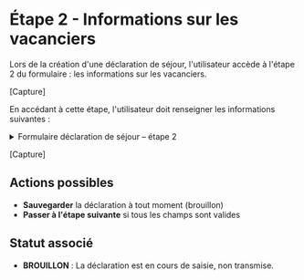 # Étape 2 - Informations sur les vacanciers

Lors de la création d'une déclaration de séjour, l'utilisateur accède à l'étape 2 du formulaire : les informations sur les vacanciers.

[Capture]

En accédant à cette étape, l'utilisateur doit renseigner les informations suivantes :

<details>
<summary>Formulaire déclaration de séjour – étape 2</summary>

<table><thead><tr><th width="237.98828125">Nom du champ</th><th width="95.9296875">Type</th><th width="103.90625">Obligatoire</th><th>Précision</th></tr></thead><tbody><tr><td>Effectif prévisionnel</td><td>Nombre</td><td>O</td><td>Nombre total de vacanciers prévus pour le séjour</td></tr><tr><td>Effectif prévisionnel - Femmes</td><td>Nombre</td><td>O</td><td>Nombre de femmes prévues pour le séjour</td></tr><tr><td>Effectif prévisionnel - Hommes</td><td>Nombre</td><td>O</td><td>Nombre d'hommes prévus pour le séjour</td></tr><tr><td>Tranches d'âge</td><td>Cases à cocher</td><td>O</td><td>Choix multiples : 18-39 ans, 40-59 ans, Plus de 59 ans</td></tr><tr><td>Types de déficiences</td><td>Cases à cocher</td><td>O</td><td>Choix multiples : Auditif, Mental/Psychique, Moteur, Polyhandicap, Visuel</td></tr><tr><td>Précisions sur les déficiences</td><td>Zone de texte</td><td>O</td><td>Précisions obligatoires sur les types de déficiences sélectionnés</td></tr></tbody></table>

</details>


[Capture]



## Actions possibles

* **Sauvegarder** la déclaration à tout moment (brouillon)
* **Passer à l'étape suivante** si tous les champs sont valides

## Statut associé

* **BROUILLON** : La déclaration est en cours de saisie, non transmise. 